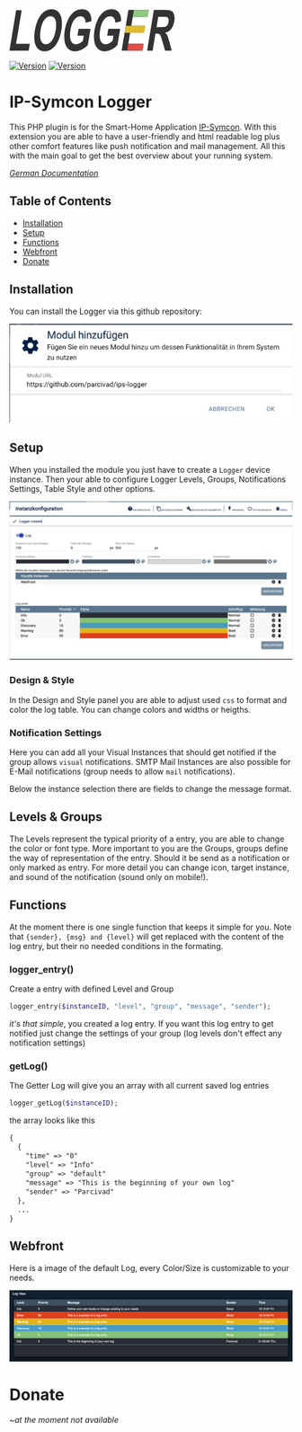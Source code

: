 <img width="auto" height="auto" src="https://github.com/parcivad/ips-logger/blob/main/imgs/logger.png?raw=true">

[![Version](https://img.shields.io/badge/Symcon-PHP--Modul-red.svg?style=flat-square)](https://www.symcon.de/service/dokumentation/entwicklerbereich/sdk-tools/sdk-php/)
[![Version](https://img.shields.io/badge/Symcon%20Version-6.0%20%3E-brightgreen.svg?style=flat-square)](https://www.symcon.de/produkt/)

# IP-Symcon Logger
This PHP plugin is for the Smart-Home Application [IP-Symcon](https://www.symcon.de). With this extension you are able
to have a user-friendly and html readable log plus other comfort features like push notification and mail management. All this with the main goal to get the best overview about your running system.

_[German Documentation](https://github.com/parcivad/ips-logger/blob/main/README_German.md)_

## Table of Contents

- [Installation](#installation)
- [Setup](#setup)
- [Functions](#functions)
- [Webfront](#webfront)
- [Donate](#donate)

## Installation
You can install the Logger via this github repository:
<p align="left">
  <img width="auto" height="auto" src="https://github.com/parcivad/ips-logger/blob/main/imgs/install.png?raw=true">
</p>

## Setup
When you installed the module you just have to create a `Logger` device instance. Then your able to configure Logger Levels, Groups, Notifications Settings, Table Style and other options.
<p align="center">
  <img width="auto" height="auto" src="https://github.com/parcivad/ips-logger/blob/main/imgs/instance.png?raw=true">
</p>

### Design & Style
In the Design and Style panel you are able to adjust used `css` to format and color the log table. You can change colors and widths or heigths.

### Notification Settings
Here you can add all your Visual Instances that should get notified if the group allows `visual` notifications. SMTP Mail Instances are also possible for E-Mail notifications (group needs to allow `mail` notifications).

Below the instance selection there are fields to change the message format. 

## Levels & Groups
The Levels represent the typical priority of a entry, you are able to change the color or font type. More important to you are the Groups, groups define the way of representation of the entry. Should it be send as a notification or only marked as entry. For more detail you can change icon, target instance, and sound of the notification (sound only on mobile!).

## Functions
At the moment there is one single function that keeps it simple for you. Note that `{sender}, {msg} and {level}` will get replaced with the content of the log entry, but their no needed conditions in the formating.

### logger_entry()
Create a entry with defined Level and Group
```php
logger_entry($instanceID, "level", "group", "message", "sender");
```
_it's that simple_, you created a log entry. If you want this log entry to get notified just change the settings of your group (log levels don't effect any notification settings)

### getLog()
The Getter Log will give you an array with all current saved log entries
```php
logger_getLog($instanceID);
```
the array looks like this
```array
{  
  {
    "time" => "0"
    "level" => "Info"
    "group" => "default"
    "message" => "This is the beginning of your own log"
    "sender" => "Parcivad"
  },
  ...
}
```

## Webfront
Here is a image of the default Log, every Color/Size is customizable to your needs.
<p align="center">
  <img width="auto" height="auto" src="https://github.com/parcivad/ips-logger/blob/main/imgs/webfront.png?raw=true">
</p>

# Donate
~_at the moment not available_
